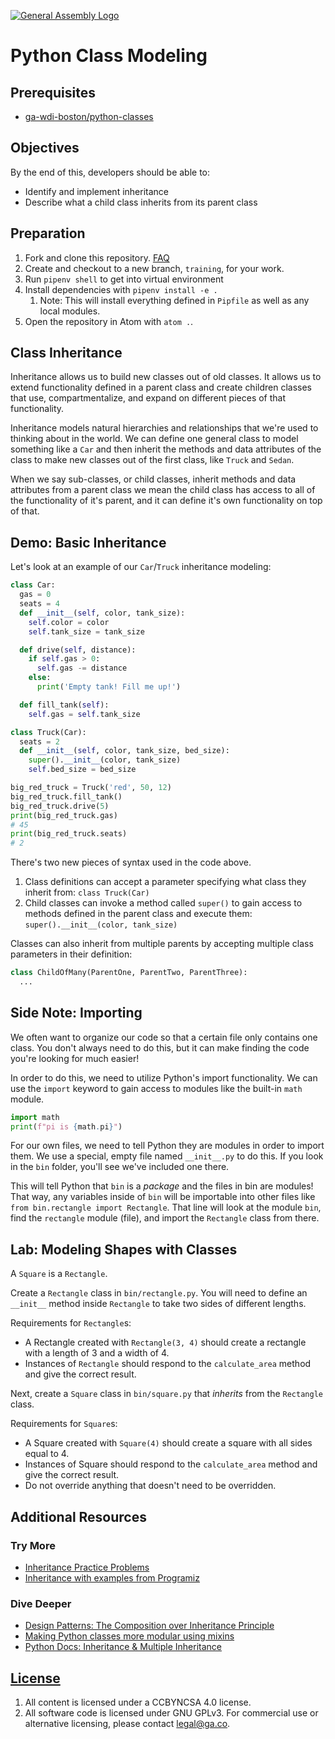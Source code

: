 [![General Assembly Logo](https://camo.githubusercontent.com/1a91b05b8f4d44b5bbfb83abac2b0996d8e26c92/687474703a2f2f692e696d6775722e636f6d2f6b6538555354712e706e67)](https://generalassemb.ly/education/web-development-immersive)

# Python Class Modeling

## Prerequisites

- [ga-wdi-boston/python-classes](https://git.generalassemb.ly/ga-wdi-boston/python-classes)

## Objectives

By the end of this, developers should be able to:

- Identify and implement inheritance
- Describe what a child class inherits from its parent class

## Preparation

1. Fork and clone this repository.
 [FAQ](https://git.generalassemb.ly/ga-wdi-boston/meta/wiki/ForkAndClone)
1. Create and checkout to a new branch, `training`, for your work.
1. Run `pipenv shell` to get into virtual environment
1. Install dependencies with `pipenv install -e .`
   1. Note: This will install everything defined in `Pipfile` as well as any
      local modules.
1. Open the repository in Atom with `atom .`.

## Class Inheritance

Inheritance allows us to build new classes out of old classes. It allows us to
extend functionality defined in a parent class and create children classes that
use, compartmentalize, and expand on different pieces of that functionality.

Inheritance models natural hierarchies and relationships that we're used to
thinking about in the world. We can define one general class to model something
like a `Car` and then inherit the methods and data attributes of the class to make
new classes out of the first class, like `Truck` and `Sedan`.

When we say sub-classes, or child classes, inherit methods and data attributes from
a parent class we mean the child class has access to all of the functionality
of it's parent, and it can define it's own functionality on top of that.

## Demo: Basic Inheritance

Let's look at an example of our `Car`/`Truck` inheritance modeling:

```py
class Car:
  gas = 0
  seats = 4
  def __init__(self, color, tank_size):
    self.color = color
    self.tank_size = tank_size

  def drive(self, distance):
    if self.gas > 0:
      self.gas -= distance
    else:
      print('Empty tank! Fill me up!')

  def fill_tank(self):
    self.gas = self.tank_size

class Truck(Car):
  seats = 2
  def __init__(self, color, tank_size, bed_size):
    super().__init__(color, tank_size)
    self.bed_size = bed_size

big_red_truck = Truck('red', 50, 12)
big_red_truck.fill_tank()
big_red_truck.drive(5)
print(big_red_truck.gas)
# 45
print(big_red_truck.seats)
# 2
```

There's two new pieces of syntax used in the code above.

1. Class definitions can accept a parameter specifying what class they inherit
  from: `class Truck(Car)`
2. Child classes can invoke a method called `super()` to gain access to methods
  defined in the parent class and execute them: `super().__init__(color, tank_size)`

Classes can also inherit from multiple parents by accepting multiple class
parameters in their definition:

```py
class ChildOfMany(ParentOne, ParentTwo, ParentThree):
  ...
```

## Side Note: Importing

We often want to organize our code so that a certain file only contains one
class. You don't always need to do this, but it can make finding the code
you're looking for much easier!

In order to do this, we need to utilize Python's import functionality. We can
use the `import` keyword to gain access to modules like the built-in `math`
module.

```py
import math
print(f"pi is {math.pi}")
```

For our own files, we need to tell Python they are modules in order to import
them. We use a special, empty file named `__init__.py` to do this. If you look
in the `bin` folder, you'll see we've included one there.

This will tell Python that `bin` is a *package* and the files in bin are modules! That way, any variables inside of
`bin` will be importable into other files like `from bin.rectangle import Rectangle`.
That line will look at the module `bin`, find the `rectangle` module (file), and
import the `Rectangle` class from there.

## Lab: Modeling Shapes with Classes

A `Square` is a `Rectangle`.

Create a `Rectangle` class in `bin/rectangle.py`. You will need to define an `__init__`
method inside `Rectangle` to take two sides of different lengths.

Requirements for `Rectangle`s:

- A Rectangle created with `Rectangle(3, 4)` should create a rectangle with a length of 3 and a width of 4.
- Instances of `Rectangle` should respond to the `calculate_area` method and
  give the correct result.

Next, create a `Square` class in `bin/square.py` that *inherits* from the
`Rectangle` class.

Requirements for `Square`s:

- A Square created with `Square(4)` should create a square with all sides equal to 4.
- Instances of Square should respond to the `calculate_area` method and give
  the correct result.
- Do not override anything that doesn't need to be overridden.

## Additional Resources

### Try More

- [Inheritance Practice Problems](https://www.codecademy.com/courses/learn-python-3/lessons/inheritance-and-polymorphism/exercises/inheritance)
- [Inheritance with examples from Programiz](https://www.programiz.com/python-programming/inheritance)

### Dive Deeper

- [Design Patterns: The Composition over Inheritance Principle](https://python-patterns.guide/gang-of-four/composition-over-inheritance/#:~:text=In%20Python%20as%20in%20other,of%20Object%20Based%20programming%20instead.&text=Favor%20object%20composition%20over%20class%20inheritance.)
- [Making Python classes more modular using mixins](https://www.residentmar.io/2019/07/07/python-mixins.html)
- [Python Docs: Inheritance & Multiple Inheritance](https://docs.python.org/3/tutorial/classes.html#inheritance)

## [License](LICENSE.md)

1. All content is licensed under a CC­BY­NC­SA 4.0 license.
1. All software code is licensed under GNU GPLv3. For commercial use or
    alternative licensing, please contact legal@ga.co.
